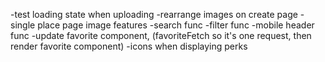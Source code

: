 -test loading state when uploading
-rearrange images on create page
-single place page image features
-search func
-filter func
-mobile header func
-update favorite component, (favoriteFetch so it's one request, then render favorite component)
-icons when displaying perks
